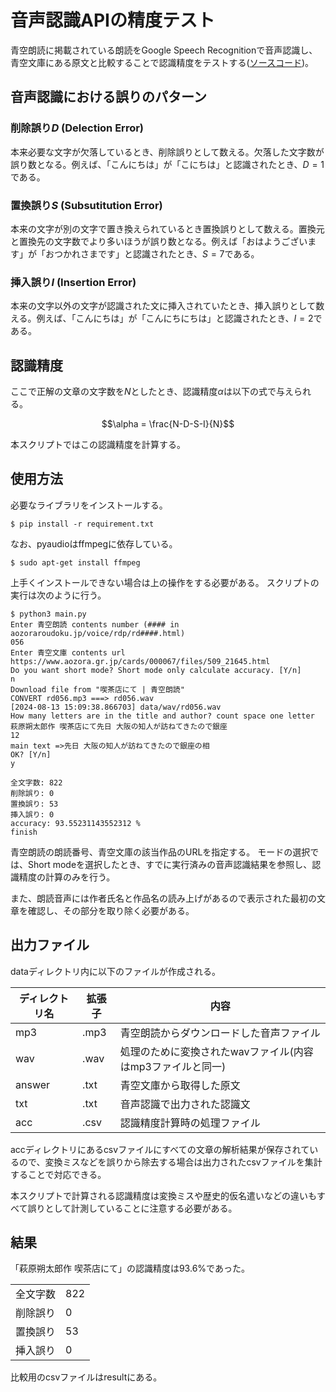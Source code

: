 <script type="text/javascript" async src="https://cdnjs.cloudflare.com/ajax/libs/mathjax/2.7.7/MathJax.js?config=TeX-MML-AM_CHTML">
</script>
<script type="text/x-mathjax-config">
 MathJax.Hub.Config({
 tex2jax: {
 inlineMath: [['$', '$'] ],
 displayMath: [ ['$$','$$'], ["\\[","\\]"] ]
 }
 });
</script>

# 音声認識APIの精度テスト
青空朗読に掲載されている朗読をGoogle Speech Recognitionで音声認識し、青空文庫にある原文と比較することで認識精度をテストする([ソースコード](https://github.com/0219angry/speechrecognition))。

## 音声認識における誤りのパターン
### 削除誤り$D$ (Delection Error)
  本来必要な文字が欠落しているとき、削除誤りとして数える。欠落した文字数が誤り数となる。例えば、「こんにちは」が「こにちは」と認識されたとき、$D=1$である。

### 置換誤り$S$ (Subsutitution Error)
  本来の文字が別の文字で置き換えられているとき置換誤りとして数える。置換元と置換先の文字数でより多いほうが誤り数となる。例えば「おはようございます」が「おつかれさまです」と認識されたとき、$S=7$である。

### 挿入誤り$I$ (Insertion Error)
  本来の文字以外の文字が認識された文に挿入されていたとき、挿入誤りとして数える。例えば、「こんにちは」が「こんにちにちは」と認識されたとき、$I=2$である。

## 認識精度
ここで正解の文章の文字数を$N$としたとき、認識精度$\alpha$は以下の式で与えられる。

$$\alpha = \frac{N-D-S-I}{N}$$

本スクリプトではこの認識精度を計算する。

## 使用方法
必要なライブラリをインストールする。
```
$ pip install -r requirement.txt
```
なお、pyaudioはffmpegに依存している。
``` Ubuntu
$ sudo apt-get install ffmpeg
```
上手くインストールできない場合は上の操作をする必要がある。
スクリプトの実行は次のように行う。
```
$ python3 main.py
Enter 青空朗読 contents number (#### in aozoraroudoku.jp/voice/rdp/rd####.html)
056
Enter 青空文庫 contents url
https://www.aozora.gr.jp/cards/000067/files/509_21645.html
Do you want short mode? Short mode only calculate accuracy. [Y/n]
n
Download file from "喫茶店にて | 青空朗読"
CONVERT rd056.mp3 ===> rd056.wav
[2024-08-13 15:09:38.866703] data/wav/rd056.wav 
How many letters are in the title and author? count space one letter
萩原朔太郎作 喫茶店にて先日 大阪の知人が訪ねてきたので銀座
12
main text =>先日 大阪の知人が訪ねてきたので銀座の相
OK? [Y/n]
y

全文字数: 822
削除誤り: 0
置換誤り: 53
挿入誤り: 0
accuracy: 93.55231143552312 %
finish
```
青空朗読の朗読番号、青空文庫の該当作品のURLを指定する。
モードの選択では、Short modeを選択したとき、すでに実行済みの音声認識結果を参照し、認識精度の計算のみを行う。

また、朗読音声には作者氏名と作品名の読み上げがあるので表示された最初の文章を確認し、その部分を取り除く必要がある。

## 出力ファイル
dataディレクトリ内に以下のファイルが作成される。

|ディレクトリ名|拡張子|内容|
|----|----|----|
|mp3|.mp3|青空朗読からダウンロードした音声ファイル|
|wav|.wav|処理のために変換されたwavファイル(内容はmp3ファイルと同一)|
|answer|.txt|青空文庫から取得した原文|
|txt|.txt|音声認識で出力された認識文|
|acc|.csv|認識精度計算時の処理ファイル|

accディレクトリにあるcsvファイルにすべての文章の解析結果が保存されているので、変換ミスなどを誤りから除去する場合は出力されたcsvファイルを集計することで対応できる。

本スクリプトで計算される認識精度は変換ミスや歴史的仮名遣いなどの違いもすべて誤りとして計測していることに注意する必要がある。

## 結果
「萩原朔太郎作 喫茶店にて」の認識精度は93.6%であった。

|||
|----|----|
|全文字数|822|
|削除誤り|0|
|置換誤り|53|
|挿入誤り|0|

比較用のcsvファイルはresultにある。
